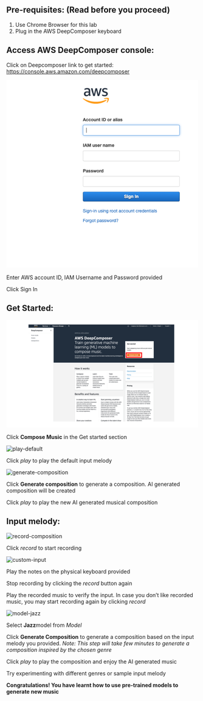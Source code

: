 ## Pre-requisites: (Read before you proceed)
1. Use Chrome Browser for this lab 
2. Plug in the AWS DeepComposer keyboard 

## Access AWS DeepComposer console:

Click on Deepcomposer link to get started: https://console.aws.amazon.com/deepcomposer

![access-console](images/lab1-access-console.png)

Enter AWS account ID, IAM Username and Password provided 

Click Sign In

## Get Started:

![get-started](images/lab1-get-started.png)

Click **Compose Music** in the Get started section

![play-default](lab1-play-default.png)

Click *play* to play the default input melody

![generate-composition](lab1-generate-composition.png)

Click **Generate composition** to generate a composition. AI generated composition will be created

Click *play* to play the new AI generated musical composition

## Input melody:

![record-composition](lab1-record.png)

Click *record* to start recording

![custom-input](lab1-custom-music.png)

Play the notes on the physical keyboard provided

Stop recording by clicking the *record* button again

Play the recorded music to verify the input. In case you don’t like recorded music, you may start recording again by clicking *record*

![model-jazz](lab1-model-default.png)

Select **Jazz**model from *Model*

Click **Generate Composition** to generate a composition based on the input melody you provided. *Note: This step will take few minutes to generate a composition inspired by the chosen genre*

Click *play* to play the composition and enjoy the AI generated music

Try experimenting with different genres or sample input melody

**Congratulations! You have learnt how to use pre-trained models to generate new music**
